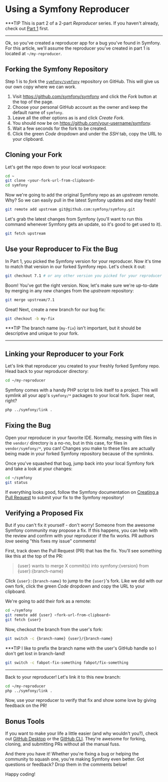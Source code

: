 # Using a Symfony Reproducer

***TIP
This is part 2 of a 2-part _Reproducer_ series. If you haven't already, check
out [Part 1](https://symfonycasts.com/blog/symfony-reproducer) first.
***

Ok, so you've created a reproducer app for a bug you've found in Symfony. For
this article, we'll assume the reproducer you've created in part 1 is located
at `~/my-reproducer`.

## Forking the Symfony Repository

Step 1 is to _fork_ the [`symfony/symfony`](https://github.com/symfony/symfony)
repository on GitHub. This will give us our own copy where we can work.

1. Visit https://github.com/symfony/symfony and click the _Fork_
   button at the top of the page.
2. Choose your personal GitHub account as the owner and keep the default name
   of `symfony`.
3. Leave all the other options as is and click _Create Fork_.
4. You should now be on https://github.com/your-username/symfony.
5. Wait a few seconds for the fork to be created.
6. Click the green _Code_ dropdown and under the _SSH_ tab,
   copy the URL to your clipboard.

## Cloning your Fork

Let's get the repo down to your local workspace:

```bash
cd ~
git clone <your-fork-url-from-clipboard>
cd symfony
```

Now we're going to add the original Symfony repo as an _upstream_ remote. Why?
So we can easily pull in the latest Symfony updates and stay fresh!

```bash
git remote add upstream git@github.com:symfony/symfony.git
```

Let's grab the latest changes from Symfony (you'll want to run this command
whenever Symfony gets an update, so it's good to get used to it).

```bash
git fetch upstream
```

## Use your Reproducer to Fix the Bug

In Part 1, you picked the Symfony version for your reproducer. Now it's time
to match that version in our forked Symfony repo. Let's check it out:

```bash
git checkout 7.1 # or any other version you picked for your reproducer
```

Boom! You've got the right version. Now, let's make sure we're up-to-date
by merging in any new changes from the _upstream_ repository:

```bash
git merge upstream/7.1
```

Great! Next, create a new branch for our bug fix:

```bash
git checkout -b my-fix
```

***TIP
The branch name (`my-fix`) isn't important, but it should be descriptive and
unique to your fork.
***

## Linking your Reproducer to your Fork

Let's link that reproducer you created to your freshly forked Symfony repo.
Head back to your reproducer directory:

```bash
cd ~/my-reproducer
```

Symfony comes with a handy PHP script to link itself to a project. This will
symlink all your app's `symfony/*` packages to your local fork. Super neat, right?

```bash
php ../symfony/link .
```

## Fixing the Bug

Open your reproducer in your favorite IDE. Normally, messing with files in the 
`vendor/` directory is a no-no, but in this case, for files in `vendor/symfony/*`,
you can! Changes you make to these files are actually being made in your forked
Symfony repository because of the symlinks.

Once you've squashed that bug, jump back into your local Symfony fork and take a
look at your changes:

```bash
cd ~/symfony
git status
```

If everything looks good, follow the Symfony documentation on
[Creating a Pull Request](https://symfony.com/doc/current/contributing/code/pull_requests.html#step-4-submit-your-pull-request)
to submit your fix to the Symfony repository!

## Verifying a Proposed Fix

But if you can't fix it yourself - don't worry! Someone from the awesome Symfony community
may propose a fix. If this happens, you can help with the review and confirm with your
reproducer if the fix works. PR authors _love_ seeing "this fixes my issue" comments!

First, track down the Pull Request (PR) that has the fix. You'll see something like this
at the top of the PR:

> {user} wants to merge X commit(s) into symfony:{version} from {user}:{branch-name}

Click `{user}:{branch-name}` to jump to the `{user}`'s fork. Like we did with
our own fork, click the green _Code_ dropdown and copy the URL to your clipboard.

We're going to add their fork as a remote:

```bash
cd ~/symfony
git remote add {user} <fork-url-from-clipboard>
git fetch {user}
```

Now, checkout the branch from the user's fork:

```bash
git switch -c {branch-name} {user}/{branch-name}
```

***TIP
I like to prefix the branch name with the user's GitHub handle
so I don't get lost in branch-land!

```bash
git switch -c fabpot-fix-something fabpot/fix-something
```
***

Back to your reproducer! Let's link it to this new branch:

```bash
cd ~/my-reproducer
php ../symfony/link .
```

Now, use your reproducer to verify that fix and show some love by
giving feedback on the PR!

## Bonus Tools

If you want to make your life a little easier (and why wouldn't you?), check out
[GitHub Desktop](https://github.com/apps/desktop) or the
[GitHub CLI](https://cli.github.com). They're awesome for forking, cloning,
and submitting PRs without all the manual fuss.

And there you have it! Whether you're fixing a bug or helping the community
to squash one, you're making Symfony even better. Got questions or feedback?
Drop them in the comments below!

Happy coding!
